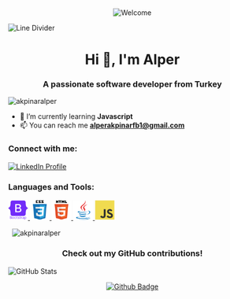 <br>
<p align="center">
  <img src="https://i.imgur.com/A6bWGFl.gif" alt="Welcome"/>
</p>
<img src="https://www.animatedimages.org/data/media/562/animated-line-image-0184.gif" width="1920" alt="Line Divider"/>
<br>
<h1 align="center">Hi 👋, I'm Alper</h1>
<h3 align="center">A passionate software developer from Turkey</h3>
<p align="left">
  <img src="https://komarev.com/ghpvc/?username=akpinaralper&label=Profile%20views&color=0e75b6&style=flat" alt="akpinaralper" />
</p>

- 🌱 I’m currently learning **Javascript**
- 📫 You can reach me **alperakpinarfb1@gmail.com**

<h3 align="left">Connect with me:</h3>
<p align="left">
  <a href="https://www.linkedin.com/in/alperakp%C4%B1nar/" target="_blank">
    <img align="center" src="https://raw.githubusercontent.com/rahuldkjain/github-profile-readme-generator/master/src/images/icons/Social/linked-in-alt.svg" alt="LinkedIn Profile" height="30" width="40" />
  </a>
</p>

<h3 align="left">Languages and Tools:</h3>
<p align="left">
  <a href="https://getbootstrap.com" target="_blank" rel="noreferrer">
    <img src="https://raw.githubusercontent.com/devicons/devicon/master/icons/bootstrap/bootstrap-plain-wordmark.svg" alt="bootstrap" width="40" height="40"/>
  </a>
  <a href="https://www.w3schools.com/css/" target="_blank" rel="noreferrer">
    <img src="https://raw.githubusercontent.com/devicons/devicon/master/icons/css3/css3-original-wordmark.svg" alt="css3" width="40" height="40"/>
  </a>
  <a href="https://www.w3.org/html/" target="_blank" rel="noreferrer">
    <img src="https://raw.githubusercontent.com/devicons/devicon/master/icons/html5/html5-original-wordmark.svg" alt="html5" width="40" height="40"/>
  </a>
  <a href="https://www.java.com" target="_blank" rel="noreferrer">
    <img src="https://raw.githubusercontent.com/devicons/devicon/master/icons/java/java-original.svg" alt="java" width="40" height="40"/>
  </a>
  <a href="https://developer.mozilla.org/en-US/docs/Web/JavaScript" target="_blank" rel="noreferrer">
    <img src="https://raw.githubusercontent.com/devicons/devicon/master/icons/javascript/javascript-original.svg" alt="javascript" width="40" height="40"/>
  </a>
</p>

<p>&nbsp;
  <img align="center" src="https://github-readme-stats.vercel.app/api?username=akpinaralper&show_icons=true&locale=en" alt="akpinaralper" />
</p>


<h3 align="center">Check out my GitHub contributions!</h3>
<img align="center" src="https://github-readme-stats.vercel.app/api?username=akpinaralper&show_icons=true&theme=radical" alt="GitHub Stats"/>


<p align="center">
  <a href="https://github.com/akpinaralper">
    <img src="https://img.shields.io/badge/-Github-000?style=flat-square&labelColor=000&logo=Github&logoColor=white&link=link" alt="Github Badge"/>
  </a>
</p>

